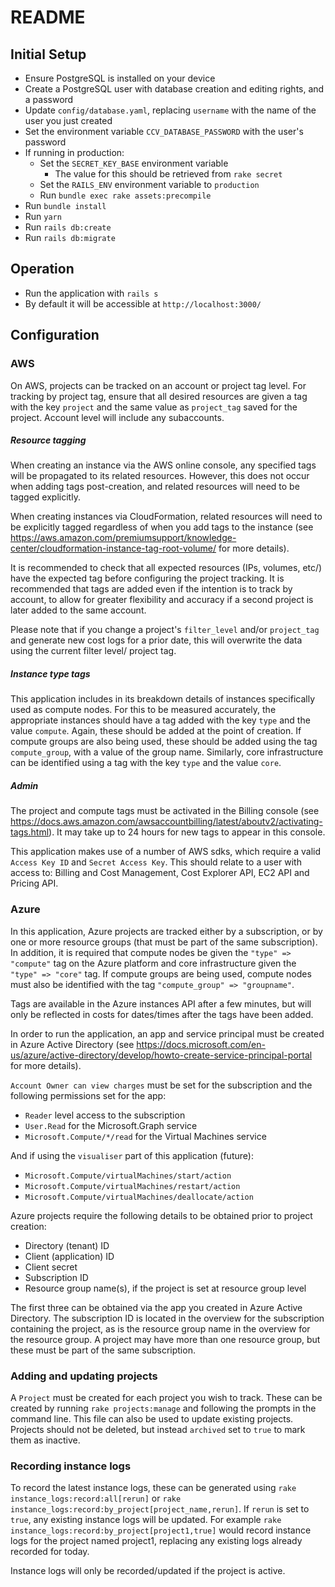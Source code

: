 # README

## Initial Setup

- Ensure PostgreSQL is installed on your device
- Create a PostgreSQL user with database creation and editing rights, and a password
- Update `config/database.yaml`, replacing `username` with the name of the user you just created
- Set the environment variable `CCV_DATABASE_PASSWORD` with the user's password
- If running in production:
  - Set the `SECRET_KEY_BASE` environment variable
    - The value for this should be retrieved from `rake secret`
  - Set the `RAILS_ENV` environment variable to `production`
  - Run `bundle exec rake assets:precompile`
- Run `bundle install`
- Run `yarn`
- Run `rails db:create`
- Run `rails db:migrate`

## Operation

- Run the application with `rails s`
- By default it will be accessible at `http://localhost:3000/`

## Configuration

### AWS

On AWS, projects can be tracked on an account or project tag level. For tracking by project tag, ensure that all desired resources are given a tag with the key `project` and the same value as `project_tag` saved for the project. Account level will include any subaccounts.

##### Resource tagging

When creating an instance via the AWS online console, any specified tags will be propagated to its related resources. However, this does not occur when adding tags post-creation, and related resources will need to be tagged explicitly.

When creating instances via CloudFormation, related resources will need to be explicitly tagged regardless of when you add tags to the instance (see https://aws.amazon.com/premiumsupport/knowledge-center/cloudformation-instance-tag-root-volume/ for more details).

It is recommended to check that all expected resources (IPs, volumes, etc/) have the expected tag before configuring the project tracking. It is recommended that tags are added even if the intention is to track by account, to allow for greater flexibility and accuracy if a second project is later added to the same account.

Please note that if you change a project's `filter_level` and/or `project_tag` and generate new cost logs for a prior date, this will overwrite the data using the current filter level/ project tag.

##### Instance type tags

This application includes in its breakdown details of instances specifically used as compute nodes. For this to be measured accurately, the appropriate instances should have a tag added with the key `type` and the value `compute`. Again, these should be added at the point of creation. If compute groups are also being used, these should be added using the tag `compute_group`, with a value of the group name. Similarly, core infrastructure can be identified using a tag with the key `type` and the value `core`.

##### Admin

The project and compute tags must be activated in the Billing console (see https://docs.aws.amazon.com/awsaccountbilling/latest/aboutv2/activating-tags.html). It may take up to 24 hours for new tags to appear in this console.

This application makes use of a number of AWS sdks, which require a valid `Access Key ID` and `Secret Access Key`. This should relate to a user with access to: Billing and Cost Management, Cost Explorer API, EC2 API and Pricing API.

### Azure

In this application, Azure projects are tracked either by a subscription, or by one or more resource groups (that must be part of the same subscription). In addition, it is required that compute nodes be given the `"type" => "compute"` tag on the Azure platform and core infrastructure given the `"type" => "core"` tag. If compute groups are being used, compute nodes must also be identified with the tag `"compute_group" => "groupname"`.

Tags are available in the Azure instances API after a few minutes, but will only be reflected in costs for dates/times after the tags have been added.

In order to run the application, an app and service principal must be created in Azure Active Directory (see https://docs.microsoft.com/en-us/azure/active-directory/develop/howto-create-service-principal-portal for more details).

`Account Owner can view charges` must be set for the subscription and the following permissions set for the app:

- `Reader` level access to the subscription
- `User.Read` for the Microsoft.Graph service
- `Microsoft.Compute/*/read` for the Virtual Machines service

And if using the `visualiser` part of this application (future):
- `Microsoft.Compute/virtualMachines/start/action`
- `Microsoft.Compute/virtualMachines/restart/action`
- `Microsoft.Compute/virtualMachines/deallocate/action`

Azure projects require the following details to be obtained prior to project creation:

- Directory (tenant) ID
- Client (application) ID
- Client secret
- Subscription ID
- Resource group name(s), if the project is set at resource group level

The first three can be obtained via the app you created in Azure Active Directory. The subscription ID is located in the overview for the subscription containing the project, as is the resource group name in the overview for the resource group. A project may have more than one resource group, but these must be part of the same subscription.

### Adding and updating projects

A `Project` must be created for each project you wish to track. These can be created by running `rake projects:manage` and following the prompts in the command line. This file can also be used to update existing projects. Projects should not be deleted, but instead `archived` set to `true` to mark them as inactive.

### Recording instance logs

To record the latest instance logs, these can be generated using `rake instance_logs:record:all[rerun]` or `rake instance_logs:record:by_project[project_name,rerun]`. If `rerun` is set to `true`, any existing instance logs will be updated. For example `rake instance_logs:record:by_project[project1,true]` would record instance logs for the project named project1, replacing any existing logs already recorded for today.

Instance logs will only be recorded/updated if the project is active.
